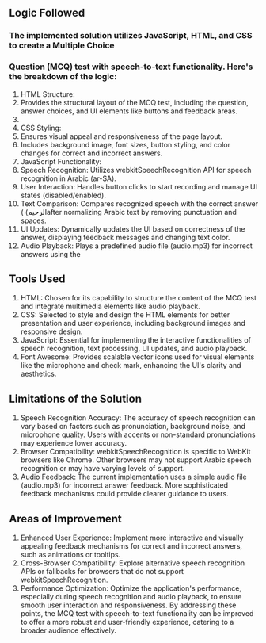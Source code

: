 ## Logic Followed
### The implemented solution utilizes JavaScript, HTML, and CSS to create a Multiple Choice
### Question (MCQ) test with speech-to-text functionality. Here's the breakdown of the logic:
1. HTML Structure:
2. Provides the structural layout of the MCQ test, including the question, answer choices, and UI elements like buttons and feedback areas.
3. <audio> element is used to provide audio feedback for incorrect answers.
4. CSS Styling:
5. Ensures visual appeal and responsiveness of the page layout.
6. Includes background image, font sizes, button styling, and color changes for correct and incorrect answers.
7. JavaScript Functionality:
8. Speech Recognition: Utilizes webkitSpeechRecognition API for speech recognition in Arabic (ar-SA).
9. User Interaction: Handles button clicks to start recording and manage UI states (disabled/enabled).
10. Text Comparison: Compares recognized speech with the correct answer ( (الرحيمafter normalizing Arabic text by removing punctuation and spaces.
11. UI Updates: Dynamically updates the UI based on correctness of the answer, displaying feedback messages and changing text color.
12. Audio Playback: Plays a predefined audio file (audio.mp3) for incorrect answers using the <audio> element.
## Tools Used
1. HTML: Chosen for its capability to structure the content of the MCQ test and integrate multimedia elements like audio playback.
2. CSS: Selected to style and design the HTML elements for better presentation and user experience, including background images and responsive design.
3. JavaScript: Essential for implementing the interactive functionalities of speech recognition, text processing, UI updates, and audio playback.
4. Font Awesome: Provides scalable vector icons used for visual elements like the microphone and check mark, enhancing the UI's clarity and aesthetics.
## Limitations of the Solution
1. Speech Recognition Accuracy: The accuracy of speech recognition can vary based on factors such as pronunciation, background noise, and microphone quality. Users with accents or non-standard pronunciations may experience lower accuracy.
2. Browser Compatibility: webkitSpeechRecognition is specific to WebKit browsers like Chrome. Other browsers may not support Arabic speech recognition or may have varying levels of support.
3. Audio Feedback: The current implementation uses a simple audio file (audio.mp3) for incorrect answer feedback. More sophisticated feedback mechanisms could provide clearer guidance to users.
## Areas of Improvement
1. Enhanced User Experience: Implement more interactive and visually appealing feedback mechanisms for correct and incorrect answers, such as animations or tooltips.
2. Cross-Browser Compatibility: Explore alternative speech recognition APIs or fallbacks for browsers that do not support webkitSpeechRecognition.
3. Performance Optimization: Optimize the application's performance, especially during speech recognition and audio playback, to ensure smooth user interaction and responsiveness.
By addressing these points, the MCQ test with speech-to-text functionality can be improved to
offer a more robust and user-friendly experience, catering to a broader audience effectively.
